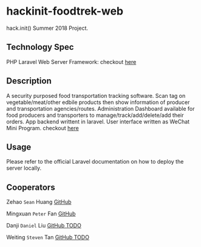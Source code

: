 # hackinit-foodtrek-web
hack.init() Summer 2018 Project. 

## Technology Spec
PHP Laravel Web Server Framework: checkout [here](https://laravel.org)

## Description
A security purposed food transportation tracking software. Scan tag on vegetable/meat/other edbile products then show 
information of producer and transportation agencies/routes. Administration Dashboard available for food producers and 
transporters to manage/track/add/delete/add their orders. App backend writtent in laravel. 
User interface written as WeChat Mini Program. checkout [here](https://github.com/Geziwen/hackinit-foodtrek-miniprogram)

## Usage
Please refer to the official Laravel documentation on how to deploy the server locally. 

## Cooperators

Zehao `Sean` Huang [GitHub](https//github.com/GodfatherSean)

Mingxuan `Peter` Fan [GitHub](https://github.com/PTRFmX)

Danji `Daniel` Liu [GitHub TODO](#)

Weiting `Steven` Tan [GitHub TODO](#)


